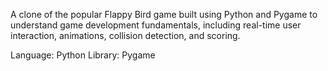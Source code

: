 A clone of the popular Flappy Bird game built using Python and Pygame to understand game development fundamentals, including real-time user interaction, animations, collision detection, and scoring.

Language: Python
Library: Pygame
